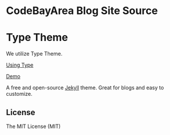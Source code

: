 # CodeBayArea Blog Site Source

# Type Theme

We utilize Type Theme. 

[Using Type](https://rohanchandra.github.io/project/type/)

[Demo](https://rohanchandra.github.io/type-theme/)

A free and open-source [Jekyll](http://jekyllrb.com) theme. Great for blogs and easy to customize.

## License
The MIT License (MIT)
